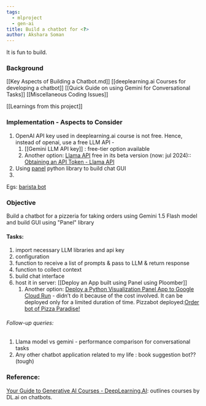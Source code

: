 ```yaml
---
tags:
  - mlproject
  - gen-ai
title: Build a chatbot for <?>
author: Akshara Soman
---
```


It is fun to build.

### Background
[[Key Aspects of Building a Chatbot.md]]
[[deeplearning.ai Courses for developing a chatbot]]
[[Quick Guide on using Gemini for Conversational Tasks]]
[[Miscellaneous Coding Issues]]

[[Learnings from this project]]
### Implementation - Aspects to Consider
1. OpenAI API key used in deeplearning.ai course is not free. Hence, instead of openai, use a free LLM API - 
	1. [[Gemini LLM API key]] : free-tier option available
	2. Another option: [Llama API](https://docs.llama-api.com/quickstart) free in its beta version (now: jul 2024)::  [Obtaining an API Token - Llama API](https://docs.llama-api.com/api-token) 
3. Using [panel](https://panel.holoviz.org/index.html) python library to build chat GUI 
4. 

Egs: [barista bot](https://aistudio.google.com/app/prompts/barista-bot)

### Objective
Build a chatbot for a pizzeria for taking orders using Gemini 1.5 Flash model and build GUI using "Panel" library
#### Tasks:
1. import necessary LLM libraries and api key
2. configuration
3. function to receive a list of prompts & pass to LLM & return response
4. function to collect context 
5. build chat interface 
6. host it in server: [[Deploy an App built using Panel using Ploomber]]
	1. Another option: [Deploy a Python Visualization Panel App to Google Cloud Run](https://towardsdatascience.com/deploy-a-python-visualization-panel-app-to-google-cloud-ii-416e487b44eb) - didn’t  do it because of the cost involved. It can be deployed only for a limited duration of time.
	Pizzabot deployed:[Order bot of Pizza Paradise!](https://broken-wildflower-4698.ploomberapp.io/app)

###### Follow-up queries:
1. Llama model vs gemini - performance comparison for conversational tasks
2. Any other chatbot application related to my life : book suggestion bot?? (tough)


### Reference: 
[Your Guide to Generative AI Courses - DeepLearning.AI](https://www.deeplearning.ai/resources/generative-ai-courses-guide/): outlines courses by DL.ai on chatbots.


